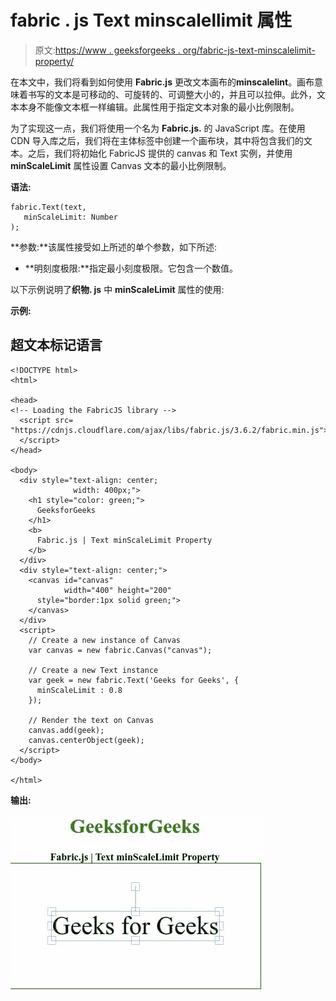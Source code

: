 # fabric . js Text minscalellimit 属性

> 原文:[https://www . geeksforgeeks . org/fabric-js-text-minscalelimit-property/](https://www.geeksforgeeks.org/fabric-js-text-minscalelimit-property/)

在本文中，我们将看到如何使用 **Fabric.js** 更改文本画布的**minscalelint**。画布意味着书写的文本是可移动的、可旋转的、可调整大小的，并且可以拉伸。此外，文本本身不能像文本框一样编辑。此属性用于指定文本对象的最小比例限制。

为了实现这一点，我们将使用一个名为 **Fabric.js.** 的 JavaScript 库。在使用 CDN 导入库之后，我们将在主体标签中创建一个画布块，其中将包含我们的文本。之后，我们将初始化 FabricJS 提供的 canvas 和 Text 实例，并使用 **minScaleLimit** 属性设置 Canvas 文本的最小比例限制。

**语法:**

```
fabric.Text(text,
   minScaleLimit: Number
); 
```

**参数:**该属性接受如上所述的单个参数，如下所述:

*   **明刻度极限:**指定最小刻度极限。它包含一个数值。

以下示例说明了**织物. js** 中 **minScaleLimit** 属性的使用:

**示例:**

## 超文本标记语言

```
<!DOCTYPE html>
<html>

<head>
<!-- Loading the FabricJS library -->
  <script src=
"https://cdnjs.cloudflare.com/ajax/libs/fabric.js/3.6.2/fabric.min.js">
  </script>
</head>

<body>
  <div style="text-align: center;
              width: 400px;">
    <h1 style="color: green;">
      GeeksforGeeks
    </h1>
    <b>
      Fabric.js | Text minScaleLimit Property
    </b>
  </div>
  <div style="text-align: center;">
    <canvas id="canvas"
            width="400" height="200"
      style="border:1px solid green;">
    </canvas>
  </div>
  <script>
    // Create a new instance of Canvas
    var canvas = new fabric.Canvas("canvas");

    // Create a new Text instance
    var geek = new fabric.Text('Geeks for Geeks', {
      minScaleLimit : 0.8
    });

    // Render the text on Canvas
    canvas.add(geek);
    canvas.centerObject(geek);
  </script>
</body>

</html>
```

**输出:**

![](img/384e43f3436e4e589a85f33c462e6407.png)